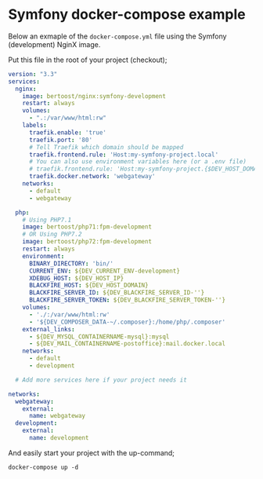 # Symfony docker-compose example

Below an exmaple of the `docker-compose.yml` file using the Symfony (development) NginX image.

Put this file in the root of your project (checkout);

```yaml
version: "3.3"
services:
  nginx:
    image: bertoost/nginx:symfony-development
    restart: always
    volumes:
      - ".:/var/www/html:rw"
    labels:
      traefik.enable: 'true'
      traefik.port: '80'
      # Tell Traefik which domain should be mapped
      traefik.frontend.rule: 'Host:my-symfony-project.local'
      # You can also use environment variables here (or a .env file)
      # traefik.frontend.rule: 'Host:my-symfony-project.{$DEV_HOST_DOMAIN}'
      traefik.docker.network: 'webgateway'
    networks:
      - default
      - webgateway

  php:
    # Using PHP7.1
    image: bertoost/php71:fpm-development
    # OR Using PHP7.2
    image: bertoost/php72:fpm-development
    restart: always
    environment:
      BINARY_DIRECTORY: 'bin/'
      CURRENT_ENV: ${DEV_CURRENT_ENV-development}
      XDEBUG_HOST: ${DEV_HOST_IP}
      BLACKFIRE_HOST: ${DEV_HOST_DOMAIN}
      BLACKFIRE_SERVER_ID: ${DEV_BLACKFIRE_SERVER_ID-''}
      BLACKFIRE_SERVER_TOKEN: ${DEV_BLACKFIRE_SERVER_TOKEN-''}
    volumes:
      - './:/var/www/html:rw'
      - '${DEV_COMPOSER_DATA-~/.composer}:/home/php/.composer'
    external_links:
      - ${DEV_MYSQL_CONTAINERNAME-mysql}:mysql
      - ${DEV_MAIL_CONTAINERNAME-postoffice}:mail.docker.local
    networks:
      - default
      - development

  # Add more services here if your project needs it

networks:
  webgateway:
    external:
      name: webgateway
  development:
    external:
      name: development
```

And easily start your project with the up-command;

```terminal
docker-compose up -d
```